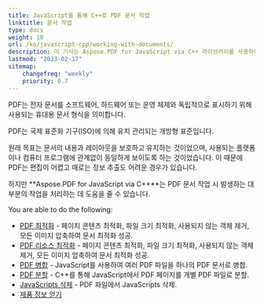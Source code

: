 ```yaml
---
title: JavaScript를 통해 C++로 PDF 문서 작업
linktitle: 문서 작업
type: docs
weight: 10
url: /ko/javascript-cpp/working-with-documents/
description: 이 기사는 Aspose.PDF for JavaScript via C++ 라이브러리를 사용하여 문서로 수행할 수 있는 조작에 대해 설명합니다.
lastmod: "2023-02-17"
sitemap:
    changefreq: "weekly"
    priority: 0.7
---
```


PDF는 전자 문서를 소프트웨어, 하드웨어 또는 운영 체제와 독립적으로 표시하기 위해 사용되는 휴대용 문서 형식을 의미합니다.

PDF는 국제 표준화 기구(ISO)에 의해 유지 관리되는 개방형 표준입니다.

원래 목표는 문서의 내용과 레이아웃을 보호하고 유지하는 것이었으며, 사용되는 플랫폼이나 컴퓨터 프로그램에 관계없이 동일하게 보이도록 하는 것이었습니다. 이 때문에 PDF는 편집이 어렵고 때로는 정보 추출도 어려운 경우가 있습니다.

하지만 **Aspose.PDF for JavaScript via C++**는 PDF 문서 작업 시 발생하는 대부분의 작업을 처리하는 데 도움을 줄 수 있습니다.

You are able to do the following:

- [PDF 최적화](/pdf/ko/javascript-cpp/optimize-pdf/) - 페이지 콘텐츠 최적화, 파일 크기 최적화, 사용되지 않는 객체 제거, 모든 이미지 압축하여 문서 최적화 성공.
- [PDF 리소스 최적화](/pdf/ko/javascript-cpp/optimize-pdf-resources/) - 페이지 콘텐츠 최적화, 파일 크기 최적화, 사용되지 않는 객체 제거, 모든 이미지 압축하여 문서 최적화 성공.
- [PDF 병합](/pdf/ko/javascript-cpp/merge-pdf/) - JavaScript를 사용하여 여러 PDF 파일을 하나의 PDF 문서로 병합.
- [PDF 분할](/pdf/ko/javascript-cpp/split-pdf/) - C++를 통해 JavaScript에서 PDF 페이지를 개별 PDF 파일로 분할.
- [JavaScripts 삭제](/pdf/ko/javascript-cpp/delete-javascripts/) - PDF 파일에서 JavaScripts 삭제.
- [제품 정보 얻기](/pdf/ko/javascript-cpp/get-info-about-product/)